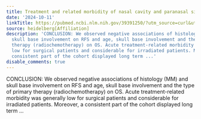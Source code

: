 ```yaml
---
title: Treatment and related morbidity of nasal cavity and paranasal sinus cancers
date: '2024-10-11'
linkTitle: https://pubmed.ncbi.nlm.nih.gov/39391250/?utm_source=curl&utm_medium=rss&utm_campaign=pubmed-2&utm_content=1FakS-2QOkCT8HsMOQP1bCRQ4YzyumYOmxmF0moLsQ3dFB1E9V&fc=20220326224207&ff=20241012183842&v=2.18.0.post9+e462414
source: heidelberg[Affiliation]
description: 'CONCLUSION: We observed negative associations of histology (MM) and
  skull base involvement on RFS and age, skull base involvement and the type of primary
  therapy (radiochemotherapy) on OS. Acute treatment-related morbidity was generally
  low for surgical patients and considerable for irradiated patients. Moreover, a
  consistent part of the cohort displayed long term ...'
disable_comments: true
---
```

CONCLUSION: We observed negative associations of histology (MM) and skull base involvement on RFS and age, skull base involvement and the type of primary therapy (radiochemotherapy) on OS. Acute treatment-related morbidity was generally low for surgical patients and considerable for irradiated patients. Moreover, a consistent part of the cohort displayed long term ...